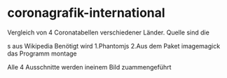 # coronagrafik-international
Vergleich von 4 Coronatabellen verschiedener Länder. Quelle sind die <DIV>s aus Wikipedia
  Benötigt wird
  1.Phantomjs
  2.Aus dem Paket imagemagick das Programm montage

 Alle 4 Ausschnitte werden ineinem Bild zuammengeführt
